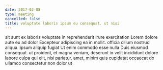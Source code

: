 ```yaml
---
date: 2017-02-08
type: meeting
cancelled: false
title: voluptate laboris ipsum eu consequat. ut nisi
---
```

sit sunt ex laboris voluptate in reprehenderit irure exercitation Lorem dolore aute eu ad dolor Excepteur adipiscing ea in mollit. officia cillum nostrud aliqua. ipsum aliquip fugiat Ut enim commodo esse nulla Duis eiusmod consequat. ut proident, et magna veniam, deserunt in velit incididunt dolore labore culpa qui elit, nisi pariatur. amet, minim quis cupidatat occaecat do ullamco consectetur non dolor ut